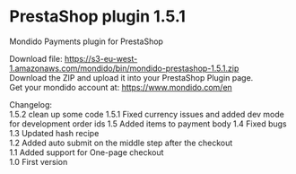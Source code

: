 PrestaShop plugin 1.5.1
==========

Mondido Payments plugin for PrestaShop  

Download file: https://s3-eu-west-1.amazonaws.com/mondido/bin/mondido-prestashop-1.5.1.zip   
Download the ZIP and upload it into your PrestaShop Plugin page.   
Get your mondido account at: https://www.mondido.com/en   


Changelog:   
1.5.2 clean up some code
1.5.1 Fixed currency issues and added dev mode for development order ids
1.5 Added items to payment body
1.4 Fixed bugs
1.3 Updated hash recipe   
1.2 Added auto submit on the middle step after the checkout    
1.1 Added support for One-page checkout   
1.0 First version   
